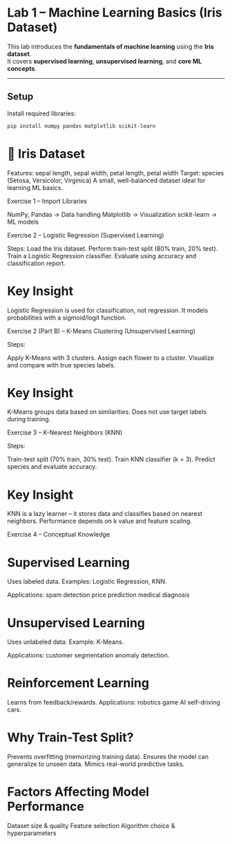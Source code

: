 # Lab 1 – Machine Learning Basics (Iris Dataset)

This lab introduces the **fundamentals of machine learning** using the **Iris dataset**.  
It covers **supervised learning**, **unsupervised learning**, and **core ML concepts**.

---

##  Setup

Install required libraries:

```bash
pip install numpy pandas matplotlib scikit-learn

```

# 🌸 Iris Dataset

Features: sepal length, sepal width, petal length, petal width
Target: species (Setosa, Versicolor, Virginica)
A small, well-balanced dataset ideal for learning ML basics.

 Exercise 1 – Import Libraries

NumPy, Pandas → Data handling
Matplotlib → Visualization
scikit-learn → ML models

 Exercise 2 – Logistic Regression (Supervised Learning)

Steps:
Load the Iris dataset.
Perform train-test split (80% train, 20% test).
Train a Logistic Regression classifier.
Evaluate using accuracy and classification report.

# Key Insight

Logistic Regression is used for classification, not regression.
It models probabilities with a sigmoid/logit function.

Exercise 2 (Part B) – K-Means Clustering (Unsupervised Learning)

Steps:

Apply K-Means with 3 clusters.
Assign each flower to a cluster.
Visualize and compare with true species labels.

# Key Insight

K-Means groups data based on similarities.
Does not use target labels during training.

Exercise 3 – K-Nearest Neighbors (KNN)

Steps:

Train-test split (70% train, 30% test).
Train KNN classifier (k = 3).
Predict species and evaluate accuracy.

# Key Insight

KNN is a lazy learner – it stores data and classifies based on nearest neighbors.
Performance depends on k value and feature scaling.

Exercise 4 – Conceptual Knowledge
 
# Supervised Learning

Uses labeled data.
Examples: Logistic Regression, KNN.

Applications:
spam detection
price prediction
medical diagnosis

# Unsupervised Learning

Uses unlabeled data.
Example: K-Means.

Applications:
customer segmentation
anomaly detection.

# Reinforcement Learning

Learns from feedback/rewards.
Applications:
robotics
game AI
self-driving cars.

# Why Train-Test Split?

Prevents overfitting (memorizing training data).
Ensures the model can generalize to unseen data.
Mimics real-world predictive tasks.

# Factors Affecting Model Performance

Dataset size & quality
Feature selection
Algorithm choice & hyperparameters



